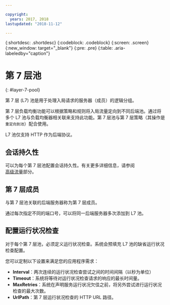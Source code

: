 ```yaml
---

copyright:
  years: 2017, 2018
lastupdated: "2018-11-12"

---
```


{:shortdesc: .shortdesc}
{:codeblock: .codeblock}
{:screen: .screen}
{:new_window: target="_blank"}
{:pre: .pre}
{:table: .aria-labeledby="caption"}

# 第 7 层池
{: #layer-7-pool}

第 7 层 (L7) 池是用于处理入局请求的服务器（成员）的逻辑分组。

第 7 层负载均衡功能可以根据策略和规则将入局流量定向到不同后端池。通过将多个 L7 池与负载均衡器相关联来支持此功能。第 7 层池与第 7 层策略（其操作是`重定向到池`）配合使用。

L7 池仅支持 HTTP 作为后端协议。

## 会话持久性
可以为每个第 7 层池配置会话持久性。有关更多详细信息，请参阅  
[高级流量](/docs/infrastructure/loadbalancer-service?topic=loadbalancer-service-advanced-traffic-management-with-ibm-cloud-load-balancer)部分。

## 第 7 层成员

与第 7 层池关联的后端服务器称为第 7 层成员。

通过每次指定不同的端口号，可以将同一后端服务器多次添加到 L7 池。

## 配置运行状况检查
对于每个第 7 层池，必须定义运行状况检查。系统会预填充 L7 池的缺省运行状况检查配置。

您可以定制以下设置来满足您的应用程序需求：

 * **Interval**：两次连续的运行状况检查尝试之间的时间间隔（以秒为单位）
 * **Timeout**：系统将等待对运行状况检查请求的响应的最长时间量。
 * **MaxRetries**：系统在声明服务运行状况欠佳之前，将另外尝试进行运行状况检查的最大次数。
 * **UrlPath**：第 7 层运行状况检查的 HTTP URL 路径。
